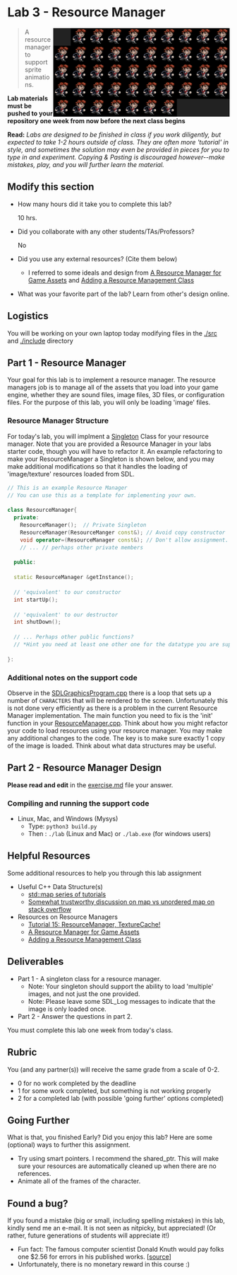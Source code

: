 # Lab 3 - Resource Manager

<img align="right" width="400px" src="./media/lab.png">

> A resource manager to support sprite animations.

**Lab materials must be pushed to your repository one week from now before the next class begins**

**Read:** *Labs are designed to be finished in class if you work diligently, but expected to take 1-2 hours outside of class. They are often more 'tutorial' in style, and sometimes the solution may even be provided in pieces for you to type in and experiment. Copying & Pasting is discouraged however--make mistakes, play, and you will further learn the material.*

## Modify this section

- How many hours did it take you to complete this lab?
  
  10 hrs.

- Did you collaborate with any other students/TAs/Professors?
  
  No
  
- Did you use any external resources? (Cite them below)
  - I referred to some ideals and design from [A Resource Manager for Game Assets](https://www.gamedev.net/articles/programming/general-and-gameplay-programming/a-resource-manager-for-game-assets-r3807/) and [Adding a Resource Management Class](http://eangogamedevelopment.blogspot.com/2017/01/part-21-completing-game-menu.html)
- What was your favorite part of the lab?
  Learn from other's design online.

## Logistics

You will be working on your own laptop today modifying files in the [./src](./src) and [./include](./include) directory

## Part 1 - Resource Manager

Your goal for this lab is to implement a resource manager. The resource managers job is to manage all of the assets that you load into your game engine, whether they are sound files, image files, 3D files, or configuration files. For the purpose of this lab, you will only be loading 'image' files.

### Resource Manager Structure

For today's lab, you will implment a [Singleton](https://en.wikipedia.org/wiki/Singleton_pattern) Class for your resource manager. Note that you are provided a Resource Manager in your labs starter code, though you will have to refactor it. An example refactoring to make your ResourceManager a Singleton is shown below, and you may make additional modifications so that it handles the loading of 'image/texture' resources loaded from SDL.

```cpp
// This is an example Resource Manager
// You can use this as a template for implementing your own.

class ResourceManager{
  private:
    ResourceManager();  // Private Singleton
    ResourceManager(ResourceManger const&); // Avoid copy constructor
    void operator=(ResourceManager const&); // Don't allow assignment.
    // ... // perhaps other private members
    
  public:
  
  static ResourceManager &getInstance();
  
  // 'equivalent' to our constructor
  int startUp();
  
  // 'equivalent' to our destructor
  int shutDown();
  
  // ... Perhaps other public functions?
  // *Hint you need at least one other one for the datatype you are supporting*

}:
```

### Additional notes on the support code

Observe in the [SDLGraphicsProgram.cpp](./src/SDLGraphicsProgram.cpp) there is a loop that sets up a number of `CHARACTERS` that will be rendered to the screen. Unfortunately this is not done very efficiently as there is a problem in the current Resource Manager implementation. The main function you need to fix is the 'init' function in your [ResourceManager.cpp](./src/ResourceManager.cpp). Think about how you might refactor your code to load resources using your resource manager. You may make any additional changes to the code. The key is to make sure exactly 1 copy of the image is loaded. Think about what data structures may be useful.

## Part 2 - Resource Manager Design

**Please read and edit** in the [exercise.md](./exercise.md) file your answer.

### Compiling and running the support code

* Linux, Mac, and Windows (Mysys)
  * Type: `python3 build.py`
  * Then : `./lab` (Linux and Mac) or `./lab.exe` (for windows users)
  
## Helpful Resources

Some additional resources to help you through this lab assignment

- Useful C++ Data Structure(s)
  - [std::map series of tutorials](https://thispointer.com/stdmap-tutorial-part-1-usage-detail-with-examples/)
  - [Somewhat trustworthy discussion on map vs unordered map on stack overflow](https://stackoverflow.com/questions/2196995/is-there-any-advantage-of-using-map-over-unordered-map-in-case-of-trivial-keys)
- Resources on Resource Managers
  - [Tutorial 15: ResourceManager, TextureCache!](https://www.youtube.com/watch?v=HBpmfrQINlo)
  - [A Resource Manager for Game Assets](https://www.gamedev.net/articles/programming/general-and-gameplay-programming/a-resource-manager-for-game-assets-r3807/)
  - [Adding a Resource Management Class](http://eangogamedevelopment.blogspot.com/2017/01/part-21-completing-game-menu.html)

## Deliverables

- Part 1 - A singleton class for a resource manager.
  - Note: Your singleton should support the ability to load 'multiple' images, and not just the one provided.
  - Note: Please leave some SDL_Log messages to indicate that the image is only loaded once.
- Part 2 - Answer the questions in part 2.

You must complete this lab one week from today's class.

## Rubric

You (and any partner(s)) will receive the same grade from a scale of 0-2.

- 0 for no work completed by the deadline
- 1 for some work completed, but something is not working properly
- 2 for a completed lab (with possible 'going further' options completed)

## Going Further

What is that, you finished Early? Did you enjoy this lab? Here are some (optional) ways to further this assignment.

- Try using smart pointers. I recommend the shared_ptr. This will make sure your resources are automatically cleaned up when there are no references.
- Animate all of the frames of the character.

## Found a bug?

If you found a mistake (big or small, including spelling mistakes) in this lab, kindly send me an e-mail. It is not seen as nitpicky, but appreciated! (Or rather, future generations of students will appreciate it!)

- Fun fact: The famous computer scientist Donald Knuth would pay folks one $2.56 for errors in his published works. [[source](https://en.wikipedia.org/wiki/Knuth_reward_check)]
- Unfortunately, there is no monetary reward in this course :)
